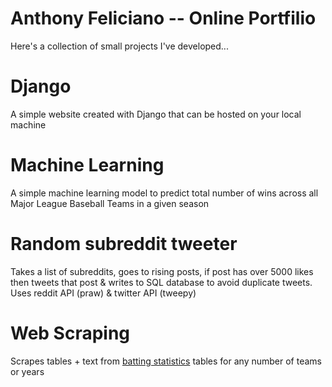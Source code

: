 # Anthony Feliciano -- Online Portfilio 

Here's a collection of small projects I've developed...

# Django

A simple website created with Django that can be hosted on your local machine

# Machine Learning 

A simple machine learning model to predict total number of wins across all Major League Baseball Teams in a given season 

# Random subreddit tweeter

Takes a list of subreddits, goes to rising posts, if post has over 5000 likes then tweets that post & writes to SQL database to avoid duplicate tweets.  Uses reddit API (praw) & twitter API (tweepy)

# Web Scraping 

Scrapes tables + text from [batting statistics](https://www.baseball-reference.com/teams/NYM/2017.shtml) tables for any number of teams or years